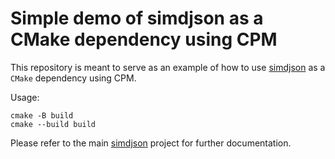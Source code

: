 # Simple demo of simdjson as a CMake dependency using CPM


This repository is meant to serve as an example of how to use [simdjson](https://github.com/simdjson/simdjson) as a `CMake` dependency using CPM.

Usage:

```
cmake -B build
cmake --build build
```

Please refer to the main [simdjson](https://github.com/simdjson/simdjson) project for further documentation.